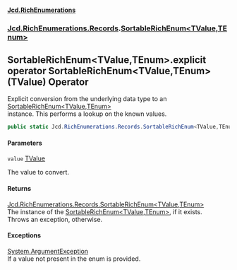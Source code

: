 #### [Jcd.RichEnumerations](index.md 'index')
### [Jcd.RichEnumerations.Records](Jcd.RichEnumerations.Records.md 'Jcd.RichEnumerations.Records').[SortableRichEnum&lt;TValue,TEnum&gt;](SortableRichEnum_TValue,TEnum_.md 'Jcd.RichEnumerations.Records.SortableRichEnum<TValue,TEnum>')

## SortableRichEnum<TValue,TEnum>.explicit operator SortableRichEnum<TValue,TEnum>(TValue) Operator

Explicit conversion from the underlying data type to an [SortableRichEnum&lt;TValue,TEnum&gt;](SortableRichEnum_TValue,TEnum_.md 'Jcd.RichEnumerations.Records.SortableRichEnum<TValue,TEnum>')  
instance. This performs a lookup on the known values.

```csharp
public static Jcd.RichEnumerations.Records.SortableRichEnum<TValue,TEnum> explicit operator SortableRichEnum<TValue,TEnum>(TValue value);
```
#### Parameters

<a name='Jcd.RichEnumerations.Records.SortableRichEnum_TValue,TEnum_.op_ExplicitJcd.RichEnumerations.Records.SortableRichEnum_TValue,TEnum_(TValue).value'></a>

`value` [TValue](SortableRichEnum_TValue,TEnum_.md#Jcd.RichEnumerations.Records.SortableRichEnum_TValue,TEnum_.TValue 'Jcd.RichEnumerations.Records.SortableRichEnum<TValue,TEnum>.TValue')

The value to convert.

#### Returns
[Jcd.RichEnumerations.Records.SortableRichEnum&lt;](SortableRichEnum_TValue,TEnum_.md 'Jcd.RichEnumerations.Records.SortableRichEnum<TValue,TEnum>')[TValue](SortableRichEnum_TValue,TEnum_.md#Jcd.RichEnumerations.Records.SortableRichEnum_TValue,TEnum_.TValue 'Jcd.RichEnumerations.Records.SortableRichEnum<TValue,TEnum>.TValue')[,](SortableRichEnum_TValue,TEnum_.md 'Jcd.RichEnumerations.Records.SortableRichEnum<TValue,TEnum>')[TEnum](SortableRichEnum_TValue,TEnum_.md#Jcd.RichEnumerations.Records.SortableRichEnum_TValue,TEnum_.TEnum 'Jcd.RichEnumerations.Records.SortableRichEnum<TValue,TEnum>.TEnum')[&gt;](SortableRichEnum_TValue,TEnum_.md 'Jcd.RichEnumerations.Records.SortableRichEnum<TValue,TEnum>')  
The instance of the [SortableRichEnum&lt;TValue,TEnum&gt;](SortableRichEnum_TValue,TEnum_.md 'Jcd.RichEnumerations.Records.SortableRichEnum<TValue,TEnum>'), if it exists.  
Throws an exception, otherwise.

#### Exceptions

[System.ArgumentException](https://docs.microsoft.com/en-us/dotnet/api/System.ArgumentException 'System.ArgumentException')  
If a value not present in the enum is provided.
